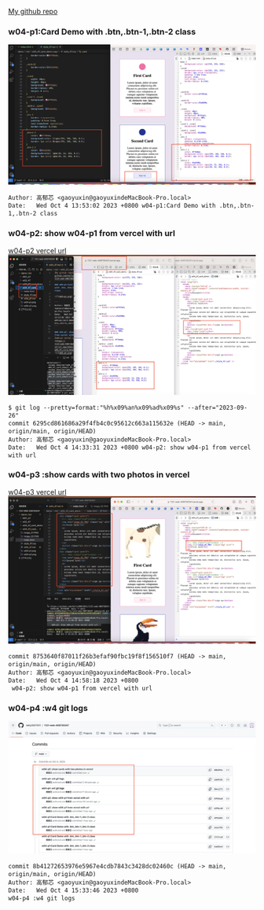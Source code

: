 [My github repo](https://github.com/kelly20011011/1121-web-409730347.git)

### w04-p1:Card Demo with .btn,.btn-1,.btn-2 class

![](w04-p1.png)

```
Author: 高郁芯 <gaoyuxin@gaoyuxindeMacBook-Pro.local>
Date:   Wed Oct 4 13:53:02 2023 +0800 w04-p1:Card Demo with .btn,.btn-1,.btn-2 class
```

### w04-p2: show w04-p1 from vercel with url
[w04-p2 vercel url](https://1121-web-409730347.vercel.app/demo/md/w04_47_card_demo/)
![](w04-p2.png)

```
$ git log --pretty=format:"%h%x09%an%x09%ad%x09%s" --after="2023-09-26"
commit 6295cd861686a29f4fb4c0c95612c663a115632e (HEAD -> main, origin/main, origin/HEAD)
Author: 高郁芯 <gaoyuxin@gaoyuxindeMacBook-Pro.local>
Date:   Wed Oct 4 14:33:31 2023 +0800 w04-p2: show w04-p1 from vercel with url
```


### w04-p3 :show cards with two photos in vercel
[w04-p3 vercel url](https://1121-web-409730347.vercel.app/demo/md/w04_47_card_demo/)
![](w04-p3.png)
```
commit 8753640f87011f26b3efaf90fbc19f8f156510f7 (HEAD -> main, origin/main, origin/HEAD)
Author: 高郁芯 <gaoyuxin@gaoyuxindeMacBook-Pro.local>
Date:   Wed Oct 4 14:58:18 2023 +0800
 w04-p2: show w04-p1 from vercel with url
```
### w04-p4 :w4 git logs
![](w04-p4.png)
```
commit 8b41272653976e5967e4cdb7843c3428dc02460c (HEAD -> main, origin/main, origin/HEAD)
Author: 高郁芯 <gaoyuxin@gaoyuxindeMacBook-Pro.local>
Date:   Wed Oct 4 15:33:46 2023 +0800
w04-p4 :w4 git logs

```
